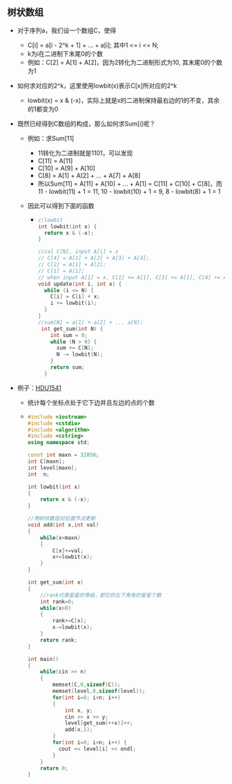 ## 树状数组

- 对于序列a，我们设一个数组C，使得

  - C[i] = a[i - 2^k + 1] + ... + a[i]; 其中1 <= i <= N;
  - k为i在二进制下末尾0的个数
  - 例如：C[2] = A[1] + A[2]，因为2转化为二进制形式为10, 其末尾0的个数为1

- 如何求对应的2^k，这里使用lowbit(x)表示C[x]所对应的2^k

  - lowbit(x) = x & (-x)，实际上就是x的二进制保持最右边的1的不变，其余的1都变为0

- 既然已经得到C数组的构成，那么如何求Sum[i]呢？

  - 例如：求Sum[11]

    - 11转化为二进制就是1101，可以发现
    - C[11] = A[11]
    - C[10] = A[9] + A[10]
    - C[8] = A[1] + A[2] + ... + A[7] + A[8]
    - 所以Sum[11] = A[11] + A[10] + ... + A[1] = C[11] + C[10] + C[8]，而11 - lowbit(11) + 1 = 11, 10 - lowbit(10) + 1 = 9, 8 - lowbit(8) + 1 = 1

  - 因此可以得到下面的函数

    - ```c++
      //lowbit
      int lowbit(int x) {
        return x & (-x);
      }

      //cal C[N], input A[i] = x
      // C[4] = A[1] + A[2] + A[3] + A[4];
      // C[2] = A[1] + A[2];
      // C[1] = A[1];
      // when input A[1] = x, C[1] += A[1], C[2] += A[1], C[4] += A[1];
      void update(int i, int x) {
        while (i <= N) {
          C[i] = C[i] + x;
          i += lowbit(i);
        }
      }
      //sum[N] = a[1] + a[2] + ... a[N];
       int get_sum(int N) {
          int sum = 0;
          while (N > 0) {
            sum += C[N];
            N -= lowbit(N);
          }
          return sum;
        }
      ```


- 例子：[HDU1541](http://acm.hdu.edu.cn/showproblem.php?pid=1541)

  - 统计每个坐标点处于它下边并且左边的点的个数

  - ```c++
    #include <iostream>
    #include <cstdio>
    #include <algorithm>
    #include <cstring>
    using namespace std;

    const int maxn = 32050;
    int C[maxn];
    int level[maxn];
    int  n;

    int lowbit(int x)
    {
        return x & (-x);
    }

    //用树状数组对后面节点更新
    void add(int x,int val)  
    {
        while(x<maxn)
        {
            C[x]+=val;
            x+=lowbit(x);
        }
    }

    int get_sum(int x)
    {
      	//rank代表星星的等级，即它的左下角有的星星个数
        int rank=0;   
        while(x>0)
        {
            rank+=C[x];
            x-=lowbit(x);
        }
        return rank;
    }

    int main()
    {
        while(cin >> n)
        {
            memset(C,0,sizeof(C));
            memset(level,0,sizeof(level));
            for(int i=0; i<n; i++)
            {
              	int x, y;
                cin >> x >> y;
                level[get_sum(++x)]++;
                add(x,1);
            }
            for(int i=0; i<n; i++) {
              cout << level[i] << endl;
            }
        }
        return 0;
    }
    ```
